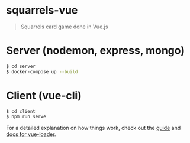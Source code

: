 # squarrels-vue

> Squarrels card game done in Vue.js

# Server (nodemon, express, mongo)

``` bash
$ cd server
$ docker-compose up --build
```

# Client (vue-cli)

``` bash
$ cd client
$ npm run serve
```

For a detailed explanation on how things work, check out the [guide](http://vuejs-templates.github.io/webpack/) and [docs for vue-loader](http://vuejs.github.io/vue-loader).
